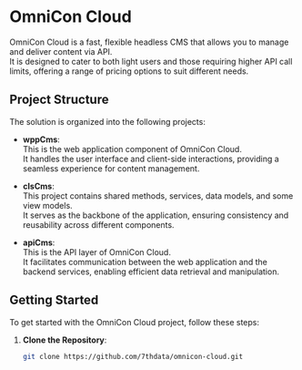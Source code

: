 # OmniCon Cloud

OmniCon Cloud is a fast, flexible headless CMS that allows you to manage and deliver content via API.  
It is designed to cater to both light users and those requiring higher API call limits, offering a range of pricing options to suit different needs.

## Project Structure

The solution is organized into the following projects:

- **wppCms**:  
  This is the web application component of OmniCon Cloud.  
  It handles the user interface and client-side interactions, providing a seamless experience for content management.

- **clsCms**:  
  This project contains shared methods, services, data models, and some view models.  
  It serves as the backbone of the application, ensuring consistency and reusability across different components.

- **apiCms**:  
  This is the API layer of OmniCon Cloud.  
  It facilitates communication between the web application and the backend services, enabling efficient data retrieval and manipulation.

## Getting Started

To get started with the OmniCon Cloud project, follow these steps:

1. **Clone the Repository**:
   ```bash
   git clone https://github.com/7thdata/omnicon-cloud.git
